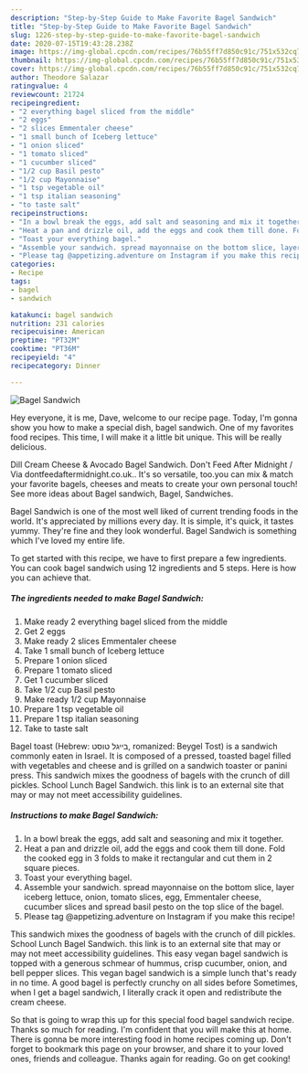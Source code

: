 ```yaml
---
description: "Step-by-Step Guide to Make Favorite Bagel Sandwich"
title: "Step-by-Step Guide to Make Favorite Bagel Sandwich"
slug: 1226-step-by-step-guide-to-make-favorite-bagel-sandwich
date: 2020-07-15T19:43:28.238Z
image: https://img-global.cpcdn.com/recipes/76b55ff7d850c91c/751x532cq70/bagel-sandwich-recipe-main-photo.jpg
thumbnail: https://img-global.cpcdn.com/recipes/76b55ff7d850c91c/751x532cq70/bagel-sandwich-recipe-main-photo.jpg
cover: https://img-global.cpcdn.com/recipes/76b55ff7d850c91c/751x532cq70/bagel-sandwich-recipe-main-photo.jpg
author: Theodore Salazar
ratingvalue: 4
reviewcount: 21724
recipeingredient:
- "2 everything bagel sliced from the middle"
- "2 eggs"
- "2 slices Emmentaler cheese"
- "1 small bunch of Iceberg lettuce"
- "1 onion sliced"
- "1 tomato sliced"
- "1 cucumber sliced"
- "1/2 cup Basil pesto"
- "1/2 cup Mayonnaise"
- "1 tsp vegetable oil"
- "1 tsp italian seasoning"
- "to taste salt"
recipeinstructions:
- "In a bowl break the eggs, add salt and seasoning and mix it together."
- "Heat a pan and drizzle oil, add the eggs and cook them till done. Fold the cooked egg in 3 folds to make it rectangular and cut them in 2 square pieces."
- "Toast your everything bagel."
- "Assemble your sandwich. spread mayonnaise on the bottom slice, layer iceberg lettuce, onion, tomato slices, egg, Emmentaler cheese, cucumber slices and spread basil pesto on the top slice of the bagel."
- "Please tag @appetizing.adventure on Instagram if you make this recipe!"
categories:
- Recipe
tags:
- bagel
- sandwich

katakunci: bagel sandwich 
nutrition: 231 calories
recipecuisine: American
preptime: "PT32M"
cooktime: "PT36M"
recipeyield: "4"
recipecategory: Dinner

---
```



![Bagel Sandwich](https://img-global.cpcdn.com/recipes/76b55ff7d850c91c/751x532cq70/bagel-sandwich-recipe-main-photo.jpg)

Hey everyone, it is me, Dave, welcome to our recipe page. Today, I'm gonna show you how to make a special dish, bagel sandwich. One of my favorites food recipes. This time, I will make it a little bit unique. This will be really delicious.

Dill Cream Cheese &amp; Avocado Bagel Sandwich. Don&#39;t Feed After Midnight / Via dontfeedaftermidnight.co.uk.. It&#39;s so versatile, too.you can mix &amp; match your favorite bagels, cheeses and meats to create your own personal touch! See more ideas about Bagel sandwich, Bagel, Sandwiches.

Bagel Sandwich is one of the most well liked of current trending foods in the world. It's appreciated by millions every day. It is simple, it's quick, it tastes yummy. They're fine and they look wonderful. Bagel Sandwich is something which I've loved my entire life.


To get started with this recipe, we have to first prepare a few ingredients. You can cook bagel sandwich using 12 ingredients and 5 steps. Here is how you can achieve that.

<!--inarticleads1-->

##### The ingredients needed to make Bagel Sandwich:

1. Make ready 2 everything bagel sliced from the middle
1. Get 2 eggs
1. Make ready 2 slices Emmentaler cheese
1. Take 1 small bunch of Iceberg lettuce
1. Prepare 1 onion sliced
1. Prepare 1 tomato sliced
1. Get 1 cucumber sliced
1. Take 1/2 cup Basil pesto
1. Make ready 1/2 cup Mayonnaise
1. Prepare 1 tsp vegetable oil
1. Prepare 1 tsp italian seasoning
1. Take to taste salt


Bagel toast (Hebrew: בייגל טוסט‎, romanized: Beygel Tost) is a sandwich commonly eaten in Israel. It is composed of a pressed, toasted bagel filled with vegetables and cheese and is grilled on a sandwich toaster or panini press. This sandwich mixes the goodness of bagels with the crunch of dill pickles. School Lunch Bagel Sandwich. this link is to an external site that may or may not meet accessibility guidelines. 

<!--inarticleads2-->

##### Instructions to make Bagel Sandwich:

1. In a bowl break the eggs, add salt and seasoning and mix it together.
1. Heat a pan and drizzle oil, add the eggs and cook them till done. Fold the cooked egg in 3 folds to make it rectangular and cut them in 2 square pieces.
1. Toast your everything bagel.
1. Assemble your sandwich. spread mayonnaise on the bottom slice, layer iceberg lettuce, onion, tomato slices, egg, Emmentaler cheese, cucumber slices and spread basil pesto on the top slice of the bagel.
1. Please tag @appetizing.adventure on Instagram if you make this recipe!


This sandwich mixes the goodness of bagels with the crunch of dill pickles. School Lunch Bagel Sandwich. this link is to an external site that may or may not meet accessibility guidelines. This easy vegan bagel sandwich is topped with a generous schmear of hummus, crisp cucumber, onion, and bell pepper slices. This vegan bagel sandwich is a simple lunch that&#39;s ready in no time. A good bagel is perfectly crunchy on all sides before Sometimes, when I get a bagel sandwich, I literally crack it open and redistribute the cream cheese. 

So that is going to wrap this up for this special food bagel sandwich recipe. Thanks so much for reading. I'm confident that you will make this at home. There is gonna be more interesting food in home recipes coming up. Don't forget to bookmark this page on your browser, and share it to your loved ones, friends and colleague. Thanks again for reading. Go on get cooking!
